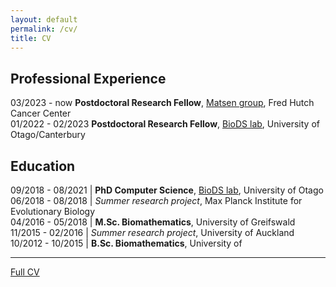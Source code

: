 ```yaml
---
layout: default
permalink: /cv/
title: CV
---
```


## Professional Experience
03/2023 - now **Postdoctoral Research Fellow**, [Matsen group](https://matsen.fredhutch.org/), Fred Hutch Cancer Center  
01/2022 - 02/2023 **Postdoctoral Research Fellow**, [BioDS lab](https://biods.org/), University of Otago/Canterbury


##  Education

09/2018 - 08/2021 | **PhD Computer Science**, [BioDS lab](https://biods.org/), University of Otago  
06/2018 - 08/2018 | *Summer research project*, Max Planck Institute for Evolutionary Biology  
04/2016 - 05/2018 | **M.Sc. Biomathematics**, University of Greifswald  
11/2015 - 02/2016 | *Summer research project*, University of Auckland  
10/2012 - 10/2015 | **B.Sc. Biomathematics**, University of   

---

[Full CV](cv.pdf)
